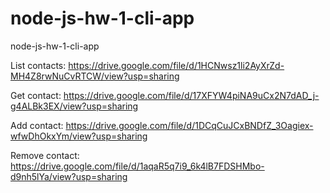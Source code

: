 # node-js-hw-1-cli-app

node-js-hw-1-cli-app

List contacts: https://drive.google.com/file/d/1HCNwsz1li2AyXrZd-MH4Z8rwNuCvRTCW/view?usp=sharing

Get contact: https://drive.google.com/file/d/17XFYW4piNA9uCx2N7dAD_j-g4ALBk3EX/view?usp=sharing

Add contact: https://drive.google.com/file/d/1DCqCuJCxBNDfZ_3Oagiex-wfwDhOkxYm/view?usp=sharing

Remove contact: https://drive.google.com/file/d/1aqaR5q7i9_6k4lB7FDSHMbo-d9nh5lYa/view?usp=sharing
